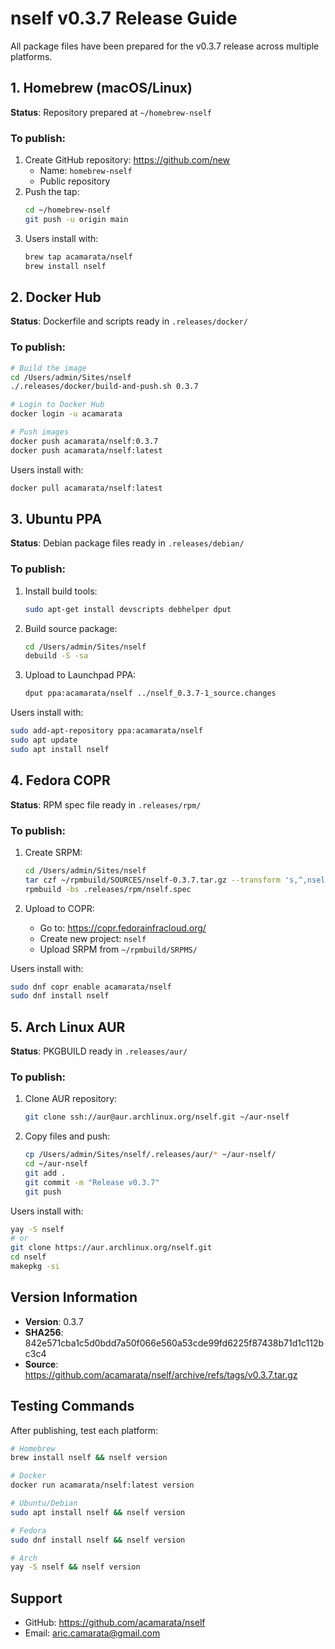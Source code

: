 # nself v0.3.7 Release Guide

All package files have been prepared for the v0.3.7 release across multiple platforms.

## 1. Homebrew (macOS/Linux)

**Status**: Repository prepared at `~/homebrew-nself`

### To publish:
1. Create GitHub repository: https://github.com/new
   - Name: `homebrew-nself`
   - Public repository
2. Push the tap:
   ```bash
   cd ~/homebrew-nself
   git push -u origin main
   ```
3. Users install with:
   ```bash
   brew tap acamarata/nself
   brew install nself
   ```

## 2. Docker Hub

**Status**: Dockerfile and scripts ready in `.releases/docker/`

### To publish:
```bash
# Build the image
cd /Users/admin/Sites/nself
./.releases/docker/build-and-push.sh 0.3.7

# Login to Docker Hub
docker login -u acamarata

# Push images
docker push acamarata/nself:0.3.7
docker push acamarata/nself:latest
```

Users install with:
```bash
docker pull acamarata/nself:latest
```

## 3. Ubuntu PPA

**Status**: Debian package files ready in `.releases/debian/`

### To publish:
1. Install build tools:
   ```bash
   sudo apt-get install devscripts debhelper dput
   ```

2. Build source package:
   ```bash
   cd /Users/admin/Sites/nself
   debuild -S -sa
   ```

3. Upload to Launchpad PPA:
   ```bash
   dput ppa:acamarata/nself ../nself_0.3.7-1_source.changes
   ```

Users install with:
```bash
sudo add-apt-repository ppa:acamarata/nself
sudo apt update
sudo apt install nself
```

## 4. Fedora COPR

**Status**: RPM spec file ready in `.releases/rpm/`

### To publish:
1. Create SRPM:
   ```bash
   cd /Users/admin/Sites/nself
   tar czf ~/rpmbuild/SOURCES/nself-0.3.7.tar.gz --transform 's,^,nself-0.3.7/,' *
   rpmbuild -bs .releases/rpm/nself.spec
   ```

2. Upload to COPR:
   - Go to: https://copr.fedorainfracloud.org/
   - Create new project: `nself`
   - Upload SRPM from `~/rpmbuild/SRPMS/`

Users install with:
```bash
sudo dnf copr enable acamarata/nself
sudo dnf install nself
```

## 5. Arch Linux AUR

**Status**: PKGBUILD ready in `.releases/aur/`

### To publish:
1. Clone AUR repository:
   ```bash
   git clone ssh://aur@aur.archlinux.org/nself.git ~/aur-nself
   ```

2. Copy files and push:
   ```bash
   cp /Users/admin/Sites/nself/.releases/aur/* ~/aur-nself/
   cd ~/aur-nself
   git add .
   git commit -m "Release v0.3.7"
   git push
   ```

Users install with:
```bash
yay -S nself
# or
git clone https://aur.archlinux.org/nself.git
cd nself
makepkg -si
```

## Version Information

- **Version**: 0.3.7
- **SHA256**: 842e571cba1c5d0bdd7a50f066e560a53cde99fd6225f87438b71d1c112bc3c4
- **Source**: https://github.com/acamarata/nself/archive/refs/tags/v0.3.7.tar.gz

## Testing Commands

After publishing, test each platform:

```bash
# Homebrew
brew install nself && nself version

# Docker
docker run acamarata/nself:latest version

# Ubuntu/Debian
sudo apt install nself && nself version

# Fedora
sudo dnf install nself && nself version

# Arch
yay -S nself && nself version
```

## Support

- GitHub: https://github.com/acamarata/nself
- Email: aric.camarata@gmail.com